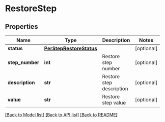 # RestoreStep

## Properties
Name | Type | Description | Notes
------------ | ------------- | ------------- | -------------
**status** | [**PerStepRestoreStatus**](PerStepRestoreStatus.md) |  | [optional] 
**step_number** | **int** | Restore step number | [optional] 
**description** | **str** | Restore step description | [optional] 
**value** | **str** | Restore step value | [optional] 

[[Back to Model list]](../README.md#documentation-for-models) [[Back to API list]](../README.md#documentation-for-api-endpoints) [[Back to README]](../README.md)

